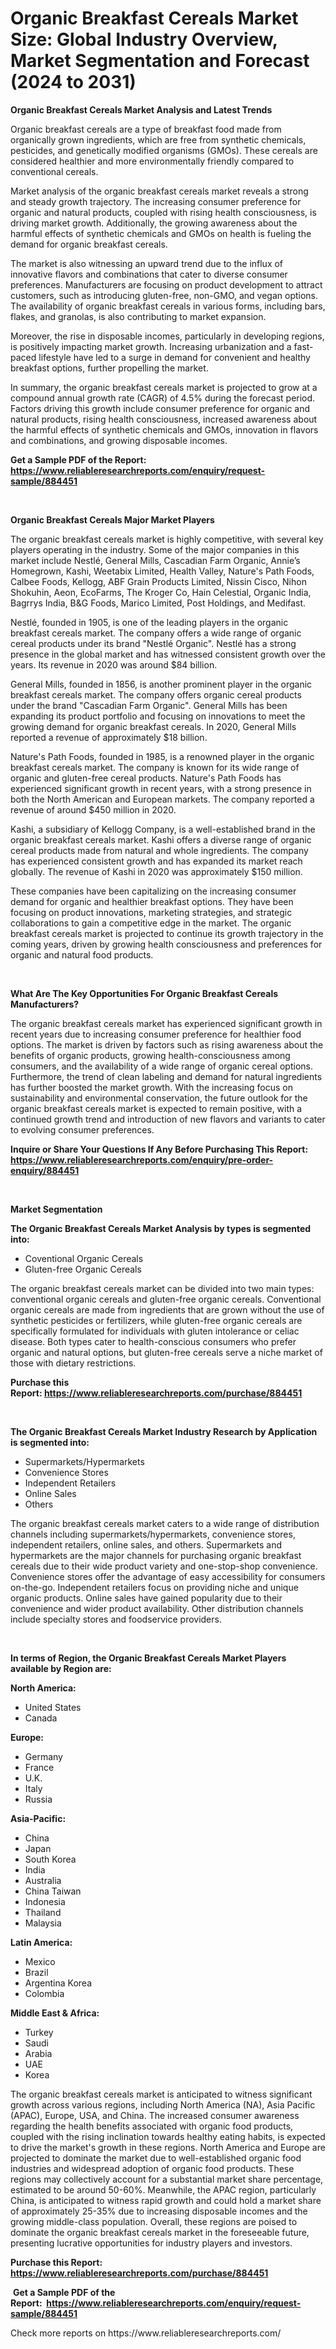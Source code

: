 <p><h1>Organic Breakfast Cereals Market Size: Global Industry Overview, Market Segmentation and Forecast (2024 to 2031)</h1></p><p><strong>Organic Breakfast Cereals Market Analysis and Latest Trends</strong></p>
<p><p>Organic breakfast cereals are a type of breakfast food made from organically grown ingredients, which are free from synthetic chemicals, pesticides, and genetically modified organisms (GMOs). These cereals are considered healthier and more environmentally friendly compared to conventional cereals.</p><p>Market analysis of the organic breakfast cereals market reveals a strong and steady growth trajectory. The increasing consumer preference for organic and natural products, coupled with rising health consciousness, is driving market growth. Additionally, the growing awareness about the harmful effects of synthetic chemicals and GMOs on health is fueling the demand for organic breakfast cereals.</p><p>The market is also witnessing an upward trend due to the influx of innovative flavors and combinations that cater to diverse consumer preferences. Manufacturers are focusing on product development to attract customers, such as introducing gluten-free, non-GMO, and vegan options. The availability of organic breakfast cereals in various forms, including bars, flakes, and granolas, is also contributing to market expansion.</p><p>Moreover, the rise in disposable incomes, particularly in developing regions, is positively impacting market growth. Increasing urbanization and a fast-paced lifestyle have led to a surge in demand for convenient and healthy breakfast options, further propelling the market.</p><p>In summary, the organic breakfast cereals market is projected to grow at a compound annual growth rate (CAGR) of 4.5% during the forecast period. Factors driving this growth include consumer preference for organic and natural products, rising health consciousness, increased awareness about the harmful effects of synthetic chemicals and GMOs, innovation in flavors and combinations, and growing disposable incomes.</p></p>
<p><strong>Get a Sample PDF of the Report:&nbsp; <a href="https://www.reliableresearchreports.com/enquiry/request-sample/884451">https://www.reliableresearchreports.com/enquiry/request-sample/884451</a></strong></p>
<p>&nbsp;</p>
<p><strong>Organic Breakfast Cereals Major Market Players</strong></p>
<p><p>The organic breakfast cereals market is highly competitive, with several key players operating in the industry. Some of the major companies in this market include Nestlé, General Mills, Cascadian Farm Organic, Annie’s Homegrown, Kashi, Weetabix Limited, Health Valley, Nature's Path Foods, Calbee Foods, Kellogg, ABF Grain Products Limited, Nissin Cisco, Nihon Shokuhin, Aeon, EcoFarms, The Kroger Co, Hain Celestial, Organic India, Bagrrys India, B&G Foods, Marico Limited, Post Holdings, and Medifast.</p><p>Nestlé, founded in 1905, is one of the leading players in the organic breakfast cereals market. The company offers a wide range of organic cereal products under its brand "Nestlé Organic". Nestlé has a strong presence in the global market and has witnessed consistent growth over the years. Its revenue in 2020 was around $84 billion.</p><p>General Mills, founded in 1856, is another prominent player in the organic breakfast cereals market. The company offers organic cereal products under the brand "Cascadian Farm Organic". General Mills has been expanding its product portfolio and focusing on innovations to meet the growing demand for organic breakfast cereals. In 2020, General Mills reported a revenue of approximately $18 billion.</p><p>Nature's Path Foods, founded in 1985, is a renowned player in the organic breakfast cereals market. The company is known for its wide range of organic and gluten-free cereal products. Nature's Path Foods has experienced significant growth in recent years, with a strong presence in both the North American and European markets. The company reported a revenue of around $450 million in 2020.</p><p>Kashi, a subsidiary of Kellogg Company, is a well-established brand in the organic breakfast cereals market. Kashi offers a diverse range of organic cereal products made from natural and whole ingredients. The company has experienced consistent growth and has expanded its market reach globally. The revenue of Kashi in 2020 was approximately $150 million.</p><p>These companies have been capitalizing on the increasing consumer demand for organic and healthier breakfast options. They have been focusing on product innovations, marketing strategies, and strategic collaborations to gain a competitive edge in the market. The organic breakfast cereals market is projected to continue its growth trajectory in the coming years, driven by growing health consciousness and preferences for organic and natural food products.</p></p>
<p>&nbsp;</p>
<p><strong>What Are The Key Opportunities For Organic Breakfast Cereals Manufacturers?</strong></p>
<p><p>The organic breakfast cereals market has experienced significant growth in recent years due to increasing consumer preference for healthier food options. The market is driven by factors such as rising awareness about the benefits of organic products, growing health-consciousness among consumers, and the availability of a wide range of organic cereal options. Furthermore, the trend of clean labeling and demand for natural ingredients has further boosted the market growth. With the increasing focus on sustainability and environmental conservation, the future outlook for the organic breakfast cereals market is expected to remain positive, with a continued growth trend and introduction of new flavors and variants to cater to evolving consumer preferences.</p></p>
<p><strong>Inquire or Share Your Questions If Any Before Purchasing This Report: <a href="https://www.reliableresearchreports.com/enquiry/pre-order-enquiry/884451">https://www.reliableresearchreports.com/enquiry/pre-order-enquiry/884451</a></strong></p>
<p>&nbsp;</p>
<p><strong>Market Segmentation</strong></p>
<p><strong>The Organic Breakfast Cereals Market Analysis by types is segmented into:</strong></p>
<p><ul><li>Coventional Organic Cereals</li><li>Gluten-free Organic Cereals</li></ul></p>
<p><p>The organic breakfast cereals market can be divided into two main types: conventional organic cereals and gluten-free organic cereals. Conventional organic cereals are made from ingredients that are grown without the use of synthetic pesticides or fertilizers, while gluten-free organic cereals are specifically formulated for individuals with gluten intolerance or celiac disease. Both types cater to health-conscious consumers who prefer organic and natural options, but gluten-free cereals serve a niche market of those with dietary restrictions.</p></p>
<p><strong>Purchase this Report:&nbsp;<a href="https://www.reliableresearchreports.com/purchase/884451">https://www.reliableresearchreports.com/purchase/884451</a></strong></p>
<p>&nbsp;</p>
<p><strong>The Organic Breakfast Cereals Market Industry Research by Application is segmented into:</strong></p>
<p><ul><li>Supermarkets/Hypermarkets</li><li>Convenience Stores</li><li>Independent Retailers</li><li>Online Sales</li><li>Others</li></ul></p>
<p><p>The organic breakfast cereals market caters to a wide range of distribution channels including supermarkets/hypermarkets, convenience stores, independent retailers, online sales, and others. Supermarkets and hypermarkets are the major channels for purchasing organic breakfast cereals due to their wide product variety and one-stop-shop convenience. Convenience stores offer the advantage of easy accessibility for consumers on-the-go. Independent retailers focus on providing niche and unique organic products. Online sales have gained popularity due to their convenience and wider product availability. Other distribution channels include specialty stores and foodservice providers.</p></p>
<p>&nbsp;</p>
<p><strong>In terms of Region, the Organic Breakfast Cereals Market Players available by Region are:</strong></p>
<p>
    <p> <strong> North America: </strong>
        <ul>
            <li>United States</li>
            <li>Canada</li>
        </ul>
        </p> 
    <p> <strong> Europe: </strong>
        <ul>
            <li>Germany</li>
            <li>France</li>
            <li>U.K.</li>
            <li>Italy</li>
            <li>Russia</li>
        </ul>
        </p> 
    <p> <strong> Asia-Pacific: </strong>
        <ul>
            <li>China</li>
            <li>Japan</li>
            <li>South Korea</li>
            <li>India</li>
            <li>Australia</li>
            <li>China Taiwan</li>
            <li>Indonesia</li>
            <li>Thailand</li>
            <li>Malaysia</li>
        </ul>
        </p> 
    <p> <strong> Latin America: </strong>
        <ul>
            <li>Mexico</li>
            <li>Brazil</li>
            <li>Argentina Korea</li>
            <li>Colombia</li>
        </ul>
        </p> 
    <p> <strong> Middle East & Africa: </strong>
        <ul>
            <li>Turkey</li>
            <li>Saudi</li>
            <li>Arabia</li>
            <li>UAE</li>
            <li>Korea</li>
        </ul>
    </p>
    </p>
<p><p>The organic breakfast cereals market is anticipated to witness significant growth across various regions, including North America (NA), Asia Pacific (APAC), Europe, USA, and China. The increased consumer awareness regarding the health benefits associated with organic food products, coupled with the rising inclination towards healthy eating habits, is expected to drive the market's growth in these regions. North America and Europe are projected to dominate the market due to well-established organic food industries and widespread adoption of organic food products. These regions may collectively account for a substantial market share percentage, estimated to be around 50-60%. Meanwhile, the APAC region, particularly China, is anticipated to witness rapid growth and could hold a market share of approximately 25-35% due to increasing disposable incomes and the growing middle-class population. Overall, these regions are poised to dominate the organic breakfast cereals market in the foreseeable future, presenting lucrative opportunities for industry players and investors.</p></p>
<p><strong>Purchase this Report: <a href="https://www.reliableresearchreports.com/purchase/884451">https://www.reliableresearchreports.com/purchase/884451</a></strong></p>
<p>&nbsp;<strong>Get a Sample PDF of the Report:&nbsp;&nbsp;<a href="https://www.reliableresearchreports.com/enquiry/request-sample/884451">https://www.reliableresearchreports.com/enquiry/request-sample/884451</a></strong></p>
<p><strong></strong></p>
<p>Check more reports on https://www.reliableresearchreports.com/</p>